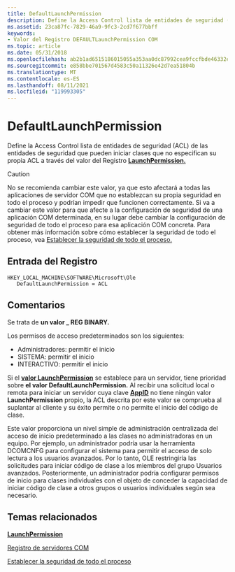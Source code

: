 ```yaml
---
title: DefaultLaunchPermission
description: Define la Access Control lista de entidades de seguridad (ACL) de las entidades de seguridad que pueden iniciar clases que no especifican su propia ACL a través del valor del Registro LaunchPermission.
ms.assetid: 23ca87fc-7829-46a9-9fc3-2cd7f677bbff
keywords:
- Valor del Registro DEFAULTLaunchPermission COM
ms.topic: article
ms.date: 05/31/2018
ms.openlocfilehash: ab2b1ad6515186015055a353aa0dc87992cea9fccfbde46332e1a5d96c0a889f
ms.sourcegitcommit: e858bbe701567d4583c50a11326e42d7ea51804b
ms.translationtype: MT
ms.contentlocale: es-ES
ms.lasthandoff: 08/11/2021
ms.locfileid: "119993305"
---
```

# <a name="defaultlaunchpermission"></a>DefaultLaunchPermission

Define la Access Control lista de entidades de seguridad (ACL) de las entidades de seguridad que pueden iniciar clases que no especifican su propia ACL a través del valor del Registro [**LaunchPermission.**](launchpermission.md)

> [!Caution]  
> No se recomienda cambiar este valor, ya que esto afectará a todas las aplicaciones de servidor COM que no establezcan su propia seguridad en todo el proceso y podrían impedir que funcionen correctamente. Si va a cambiar este valor para que afecte a la configuración de seguridad de una aplicación COM determinada, en su lugar debe cambiar la configuración de seguridad de todo el proceso para esa aplicación COM concreta. Para obtener más información sobre cómo establecer la seguridad de todo el proceso, vea [Establecer la seguridad de todo el proceso.](setting-processwide-security.md)

 

## <a name="registry-entry"></a>Entrada del Registro

```
HKEY_LOCAL_MACHINE\SOFTWARE\Microsoft\Ole
   DefaultLaunchPermission = ACL
```

## <a name="remarks"></a>Comentarios

Se trata de **un valor \_ REG BINARY.**

Los permisos de acceso predeterminados son los siguientes:

-   Administradores: permitir el inicio
-   SISTEMA: permitir el inicio
-   INTERACTIVO: permitir el inicio

Si el [**valor LaunchPermission**](launchpermission.md) se establece para un servidor, tiene prioridad sobre **el valor DefaultLaunchPermission.** Al recibir una solicitud local o remota para iniciar un servidor cuya clave [**AppID**](appid-key.md) no tiene ningún valor **LaunchPermission** propio, la ACL descrita por este valor se comprueba al suplantar al cliente y su éxito permite o no permite el inicio del código de clase.

Este valor proporciona un nivel simple de administración centralizada del acceso de inicio predeterminado a las clases no administradoras en un equipo. Por ejemplo, un administrador podría usar la herramienta DCOMCNFG para configurar el sistema para permitir el acceso de solo lectura a los usuarios avanzados. Por lo tanto, OLE restringiría las solicitudes para iniciar código de clase a los miembros del grupo Usuarios avanzados. Posteriormente, un administrador podría configurar permisos de inicio para clases individuales con el objeto de conceder la capacidad de iniciar código de clase a otros grupos o usuarios individuales según sea necesario.

## <a name="related-topics"></a>Temas relacionados

<dl> <dt>

[**LaunchPermission**](launchpermission.md)
</dt> <dt>

[Registro de servidores COM](registering-com-servers.md)
</dt> <dt>

[Establecer la seguridad de todo el proceso](setting-processwide-security.md)
</dt> </dl>

 

 




